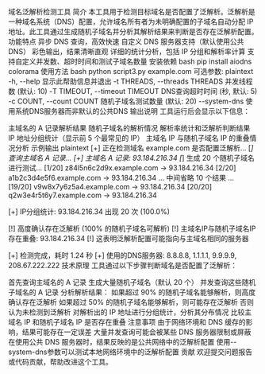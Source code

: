 域名泛解析检测工具
简介
本工具用于检测目标域名是否配置了泛解析。泛解析是一种域名系统（DNS）配置，允许域名所有者为未明确配置的子域名自动分配 IP 地址。此工具通过生成随机子域名并分析其解析结果来判断是否存在泛解析配置。
功能特点
异步 DNS 查询，高效快速
自定义 DNS 服务器支持（默认使用公共 DNS）
彩色输出，结果清晰直观
详细的统计分析，包括 IP 分组和解析率计算
支持自定义并发数、超时时间和测试子域名数量
安装依赖
bash
pip install aiodns colorama
使用方法
bash
python script3.py example.com
可选参数:
plaintext
  -h, --help            显示此帮助信息并退出
  -t THREADS, --threads THREADS
                        并发线程数 (默认: 10)
  -T TIMEOUT, --timeout TIMEOUT
                        DNS查询超时时间 (秒, 默认: 5)
  -c COUNT, --count COUNT
                        随机子域名测试数量 (默认: 20)
  --system-dns          使用系统DNS服务器而非默认的公共DNS
输出说明
工具运行后会显示以下信息：

主域名的 A 记录解析结果
随机子域名的解析情况
解析率统计和泛解析判断结果
IP 地址分组统计（显示前 5 个最常见的 IP）
主域名 IP 与随机子域名 IP 的重叠情况分析
示例输出
plaintext
[+] 正在检测域名 example.com 是否配置泛解析...
[*] 查询主域名 A 记录...
[+] 主域名 A 记录: 93.184.216.34
[*] 生成 20 个随机子域名进行测试...
[1/20] z84l5n6c2d9x.example.com -> 93.184.216.34
[2/20] a1b2c3d4e5f6.example.com -> 93.184.216.34
... 中间省略 10 个结果 ...
[19/20] v9w8x7y6z5a4.example.com -> 93.184.216.34
[20/20] q2w3e4r5t6y7.example.com -> 93.184.216.34

[+] IP分组统计:
  93.184.216.34 出现 20 次 (100.0%)

[!] 高度确认存在泛解析 (100% 的随机子域名可解析)
[!] 主域名IP与随机子域名IP存在重叠: 93.184.216.34
[!] 这表明泛解析配置可能指向与主域名相同的服务器

[+] 检测完成，耗时 1.24 秒
[+] 使用的DNS服务器: 8.8.8.8, 1.1.1.1, 9.9.9.9, 208.67.222.222
技术原理
工具通过以下步骤判断域名是否配置了泛解析：

首先查询主域名的 A 记录
生成大量随机子域名（默认 20 个）
并发查询这些随机子域名的 A 记录
分析解析结果：
如果超过 90% 的随机子域名能够解析，则高度确认存在泛解析
如果超过 50% 的随机子域名能够解析，则可能存在泛解析
否则认为未检测到泛解析
对解析出的 IP 地址进行分组统计，分析其分布情况
比较主域名 IP 和随机子域名 IP 是否存在重叠
注意事项
由于网络环境和 DNS 缓存的影响，结果可能存在一定误差
大量并发查询可能会被某些 DNS 服务器限制或屏蔽
在使用公共 DNS 服务器时，结果反映的是公共网络中的泛解析配置
使用--system-dns参数可以测试本地网络环境中的泛解析配置
贡献
欢迎提交问题报告或代码贡献，帮助改进这个工具。
